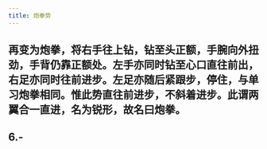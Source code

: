 ```yaml
---
title: 炮拳势
---
```


## 再变为炮拳，将右手往上钻，钻至头正额，手腕向外扭劲，手背仍靠正额处。左手亦同时钻至心口直往前出，右足亦同时往前进步。左足亦随后紧跟步，停住，与单习炮拳相同。惟此势直往前进步，不斜着进步。此谓两翼合一直进，名为锐形，故名曰炮拳。

## 6.-
